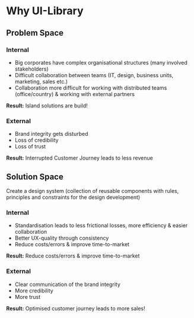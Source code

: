# Why UI-Library

## Problem Space

### Internal

- Big corporates have complex organisational structures (many involved stakeholders)
- Difficult collaboration between teams (IT, design, business units, marketing, sales etc.)
- Collaboration more difficult for working with distributed teams (office/country) & working with external partners
    
**Result:** Island solutions are build!

### External

- Brand integrity gets disturbed
- Loss of credibility
- Loss of trust

**Result:** Interrupted Customer Journey leads to less revenue

## Solution Space

Create a design system (collection of reusable components with rules, principles and constraints for the design development) 

### Internal  

- Standardisation leads to less frictional losses, more efficiency & easier collaboration
- Better UX-quality through consistency
- Reduce costs/errors & improve time-to-market

**Result:** Reduce costs/errors & improve time-to-market 

### External

- Clear communication of the brand integrity
- More credibility
- More trust

**Result:** Optimised customer journey leads to more sales!
